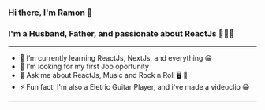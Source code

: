 ### Hi there, I'm Ramon 👋

### I'm a Husband, Father, and passionate about ReactJs  👩🏾‍💻

---
- 🌱 I’m currently learning ReactJs, NextJs, and everything 😁
- 🤔 I’m looking for my first Job oportunity
- 💬 Ask me about ReactJs, Music and Rock n Roll 🖥 🎸
- ⚡ Fun fact: I'm also a Eletric Guitar Player, and i've made a videoclip 😁
---
